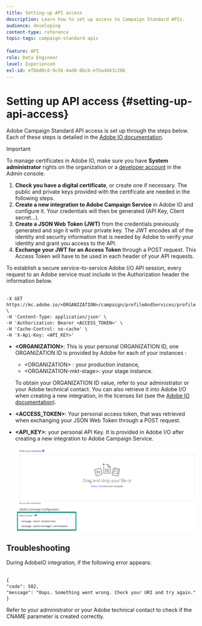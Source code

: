 ```yaml
---
title: Setting-up API access
description: Learn how to set up access to Campaign Standard APIs.
audience: developing
content-type: reference
topic-tags: campaign-standard-apis

feature: API
role: Data Engineer
level: Experienced
exl-id: efbbd0cd-9c56-4ad0-8bcb-efba4b63c28b
---
```

# Setting up API access {#setting-up-api-access}

Adobe Campaign Standard API access is set up through the steps below. Each of these steps is detailed in the [Adobe IO documentation](https://www.adobe.io/authentication/auth-methods.html#!AdobeDocs/adobeio-auth/master/AuthenticationOverview/ServiceAccountIntegration.md).

>[!IMPORTANT]
>
>To manage certificates in Adobe IO, make sure you have <b>System administrator</b> rights on the organization or a [developer account](https://helpx.adobe.com/enterprise/using/manage-developers.html)</a> in the Admin console.

1. **Check you have a digital certificate**, or create one if necessary. The public and private keys provided with the certificate are needed in the following steps.
1. **Create a new integration to Adobe Campaign Service** in Adobe IO and configure it. Your credentials will then be generated (API Key, Client secret...).
1. **Create a JSON Web Token (JWT)** from the credentials previously generated and sign it with your private key. The JWT encodes all of the identity and security information that is needed by Adobe to verify your identity and grant you access to the API.
1. **Exchange your JWT for an Access Token** through a POST request. This Access Token will have to be used in each header of your API requests.

To establish a secure service-to-service Adobe I/O API session, every request to an Adobe service must include in the Authorization header the information below.

```

-X GET https://mc.adobe.io/<ORGANIZATION>/campaign/profileAndServices/profile \
-H 'Content-Type: application/json' \
-H 'Authorization: Bearer <ACCESS_TOKEN>' \
-H 'Cache-Control: no-cache' \
-H 'X-Api-Key: <API_KEY>'

```

* **&lt;ORGANIZATION&gt;**: This is your personal ORGANIZATION ID, one ORGANIZATION ID is provided by Adobe for each of your instances :

    * &lt;ORGANIZATION&gt; : your production instance,
    * &lt;ORGANIZATION-mkt-stage&gt;: your stage instance.

    To obtain your ORGANIZATION ID value, refer to your administrator or your Adobe technical contact. You can also retrieve it into Adobe I/O when creating a new integration, in the licenses list (see the <a href="https://www.adobe.io/authentication.html">Adobe IO documentation</a>).

* **<ACCESS_TOKEN>**: Your personal access token, that was retrieved when exchanging your JSON Web Token through a POST request.

* **<API_KEY>**: your personal API Key. It is provided in Adobe I/O after creating a new integration to Adobe Campaign Service.

    ![alt text](assets/tenant.png)
    
## Troubleshooting

During AdobeIO integration, if the following error appears:

```

{ 
"code": 502, 
"message": "Oops. Something went wrong. Check your URI and try again." 
}

```


Refer to your administrator or your Adobe technical contact to check if the CNAME parameter is created correctly.
